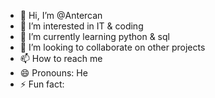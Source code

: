- 👋 Hi, I’m @Antercan
- 👀 I’m interested in IT & coding
- 🌱 I’m currently learning python & sql
- 💞️ I’m looking to collaborate on other projects
- 📫 How to reach me 
- 😄 Pronouns: He
- ⚡ Fun fact: 

<!---
Antercan/Antercan is a ✨ special ✨ repository because its `README.md` (this file) appears on your GitHub profile.
You can click the Preview link to take a look at your changes.
--->
